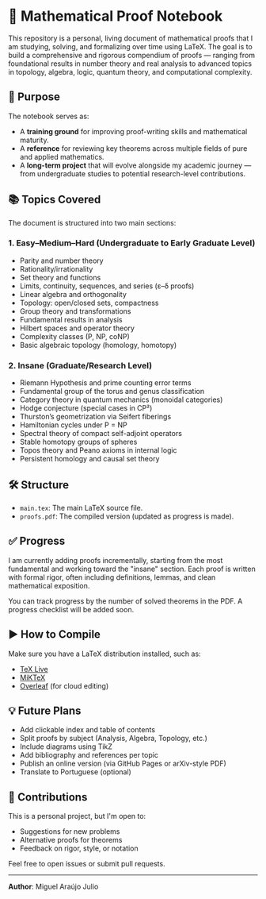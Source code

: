 # 📘 Mathematical Proof Notebook

This repository is a personal, living document of mathematical proofs that I am studying, solving, and formalizing over time using LaTeX. The goal is to build a comprehensive and rigorous compendium of proofs — ranging from foundational results in number theory and real analysis to advanced topics in topology, algebra, logic, quantum theory, and computational complexity.

## 📌 Purpose

The notebook serves as:

- A **training ground** for improving proof-writing skills and mathematical maturity.
- A **reference** for reviewing key theorems across multiple fields of pure and applied mathematics.
- A **long-term project** that will evolve alongside my academic journey — from undergraduate studies to potential research-level contributions.

## 📚 Topics Covered

The document is structured into two main sections:

### 1. Easy–Medium–Hard (Undergraduate to Early Graduate Level)

- Parity and number theory
- Rationality/irrationality
- Set theory and functions
- Limits, continuity, sequences, and series (ε–δ proofs)
- Linear algebra and orthogonality
- Topology: open/closed sets, compactness
- Group theory and transformations
- Fundamental results in analysis
- Hilbert spaces and operator theory
- Complexity classes (P, NP, coNP)
- Basic algebraic topology (homology, homotopy)

### 2. Insane (Graduate/Research Level)

- Riemann Hypothesis and prime counting error terms
- Fundamental group of the torus and genus classification
- Category theory in quantum mechanics (monoidal categories)
- Hodge conjecture (special cases in CP²)
- Thurston’s geometrization via Seifert fiberings
- Hamiltonian cycles under P = NP
- Spectral theory of compact self-adjoint operators
- Stable homotopy groups of spheres
- Topos theory and Peano axioms in internal logic
- Persistent homology and causal set theory

## 🛠 Structure

- `main.tex`: The main LaTeX source file.
- `proofs.pdf`: The compiled version (updated as progress is made).

## ✅ Progress

I am currently adding proofs incrementally, starting from the most fundamental and working toward the "insane" section. Each proof is written with formal rigor, often including definitions, lemmas, and clean mathematical exposition.

You can track progress by the number of solved theorems in the PDF. A progress checklist will be added soon.

## ▶️ How to Compile

Make sure you have a LaTeX distribution installed, such as:

- [TeX Live](https://www.tug.org/texlive/)
- [MiKTeX](https://miktex.org/)
- [Overleaf](https://overleaf.com/) (for cloud editing)

## 💡 Future Plans

* Add clickable index and table of contents
* Split proofs by subject (Analysis, Algebra, Topology, etc.)
* Include diagrams using TikZ
* Add bibliography and references per topic
* Publish an online version (via GitHub Pages or arXiv-style PDF)
* Translate to Portuguese (optional)

## 🤝 Contributions

This is a personal project, but I'm open to:

* Suggestions for new problems
* Alternative proofs for theorems
* Feedback on rigor, style, or notation

Feel free to open issues or submit pull requests.

---

**Author**: Miguel Araújo Julio

